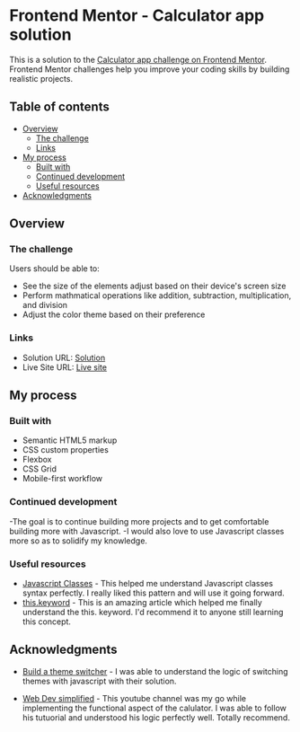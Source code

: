 # Frontend Mentor - Calculator app solution

This is a solution to the [Calculator app challenge on Frontend Mentor](https://www.frontendmentor.io/challenges/calculator-app-9lteq5N29). Frontend Mentor challenges help you improve your coding skills by building realistic projects. 

## Table of contents

- [Overview](#overview)
  - [The challenge](#the-challenge)
  - [Links](#links)
- [My process](#my-process)
  - [Built with](#built-with)
  - [Continued development](#continued-development)
  - [Useful resources](#useful-resources)
- [Acknowledgments](#acknowledgments)



## Overview

### The challenge

Users should be able to:

- See the size of the elements adjust based on their device's screen size
- Perform mathmatical operations like addition, subtraction, multiplication, and division
- Adjust the color theme based on their preference


### Links

- Solution URL: [Solution](https://github.com/Queen-codes/calculator-app)
- Live Site URL: [Live site](https://calculator-app-five-mocha.vercel.app/)

## My process

### Built with

- Semantic HTML5 markup
- CSS custom properties
- Flexbox
- CSS Grid
- Mobile-first workflow


### Continued development

-The goal is to continue building more projects and to get comfortable building more with Javascript. 
-I would also love to use Javascript classes more so as to solidify my knowledge.   

### Useful resources

- [Javascript Classes](https://www.w3schools.com/js/js_classes.asp) - This helped me understand Javascript classes syntax perfectly. I really liked this pattern and will use it going forward.
- [this.keyword](https://developer.mozilla.org/en-US/docs/Web/JavaScript/Reference/Operators/this) - This is an amazing article which helped me finally understand the this. keyword. I'd recommend it to anyone still learning this concept.

## Acknowledgments

- [Build a theme switcher](https://www.studytonight.com/post/build-a-theme-switcher-for-your-website-with-javascript) - I was able to understand the logic of switching themes with javascript with their solution.

- [Web Dev simplified](https://www.youtube.com/c/WebDevSimplified) - This youtube channel was my go while implementing the functional aspect of the calulator. I was able to follow his tutuorial and understood his logic perfectly well. Totally recommend.





